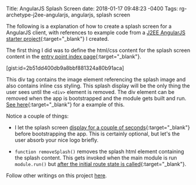 Title: AngularJS Splash Screen
date: 2018-01-17 09:48:23 -0400
Tags: rg-archetype-j2ee-angularjs, angularjs, splash screen

The following is a explanation of how to create a splash screen for a AngularJS client, with references to example code from a [J2EE AngularJS starter project](https://github.com/rossgodwin/rg-archetype-j2ee-angularjs){:target="_blank"} I created.
<!-- PELICAN_END_SUMMARY -->

The first thing I did was to define the html/css content for the splash screen content in the [entry point index page](https://github.com/rossgodwin/rg-archetype-j2ee-angularjs/blob/master/WebContent/client/src/index-app-secure.jsp){:target="_blank"}.

[gist:id=2b51dd400db9a8bbf881324a80b91aca]

This div tag contains the image element referencing the splash image and also contains inline css styling.  This splash display will be the only thing the user sees until the ```<div>``` element is removed.  The div element can be removed when the app is bootstrapped and the module gets built and run.  [See here](https://github.com/rossgodwin/rg-archetype-j2ee-angularjs/blob/master/WebContent/client/src/app/app-secure.js){:target="_blank"} for a example of this.

Notice a couple of things:

* I let the splash screen [display for a couple of seconds](https://github.com/rossgodwin/rg-archetype-j2ee-angularjs/blob/62336a6e6a6c4f8e234f6e52e8c07da315dc8c25/WebContent/client/src/app/app-secure.js#L27){:target="_blank"} before bootstrapping the app.  This is certainly optional, but let's the user absorb your nice logo briefly.

* ```function removeSplash()``` removes the splash html element containing the splash content.  This gets invoked when the main module is run ```module.run()``` but [after the initial route state is called](https://github.com/rossgodwin/rg-archetype-j2ee-angularjs/blob/62336a6e6a6c4f8e234f6e52e8c07da315dc8c25/WebContent/client/src/app/app-secure.js#L23){:target="_blank"}.

Follow other writings on this project [here](tag/rg-archetype-j2ee-angularjs).